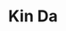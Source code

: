 ---
layout: place
title: "Kin Da"
permalink: /maryland/takoma-park/kin-da.html
stateAbbr: MD
stateName: Maryland
cityName: Takoma Park
seo:
  name: "Kin Da"
  type: Restaurant
  links: https://www.kindatakoma.com/
description: "Green walls & soft lighting set the scene at this storefront serving sushi, curries & Thai fare. Looking for sushi in Takoma Park, Maryland? Check out Kin Da..."
place_id: ChIJm4T1wYLIt4kRw8bZTo22tqs
photos:
  - name: >-
      places/ChIJm4T1wYLIt4kRw8bZTo22tqs/photos/AeeoHcKz3GyYBTw49lxIAj9Sk4HlmBUHWZIq7J9LpQsXdiPxwiLN7v3W2BajAr5Ag1oe05uxDLvmKWaVl10POIWH_qxNWRPDAeWYYBjUFOfZH4CVm2s_w9RBNoiw9Z9o9JjocBj4nLmTiqEokdZDVbhnJA_7TPixqOEmqQloG9fgMB5xwHLqTxTp3shmmjo_D-lYZ86_CsIgo_-gquMY4GFf1Nii8TJonVKLaeAR4hQ--li8KuNtI3lO4nCj0jds6-xiCbkjf2AaRM6UMw-RRMvCDx5r2J0oJ5gdVnjjVMBPa0jBeg
    widthPx: 3024
    heightPx: 4032
    authorAttributions:
      - displayName: Kin Da
        uri: https://maps.google.com/maps/contrib/116870618617682196128
        photoUri: >-
          https://lh3.googleusercontent.com/a-/ALV-UjXAJuOrrWzWPqKJIz8DEo_n-3up8njKqW2pxfuKfwOfp8-eWK5c=s100-p-k-no-mo
    flagContentUri: >-
      https://www.google.com/local/imagery/report/?cb_client=maps_api_places.places_api&image_key=!1e10!2sAF1QipPEaMhohoqSvs4kS62wVRtaVyLz1lf5wAH4I_y0&hl=en-US
    googleMapsUri: >-
      https://www.google.com/maps/place//data=!3m4!1e2!3m2!1sAF1QipPEaMhohoqSvs4kS62wVRtaVyLz1lf5wAH4I_y0!2e10!4m2!3m1!1s0x89b7c882c1f5849b:0xabb6b68d4ed9c6c3
  - name: >-
      places/ChIJm4T1wYLIt4kRw8bZTo22tqs/photos/AeeoHcKVmXmLq78Dm-zNWN_whw_Y8J9tbm87s5YVJdeGCw3tUkhcmRUTMtZ_3zdGk5M4y1voSX22CcXSYuPxQFMLsoWkCpca-cGT1A5InDLgfzyP0SvarqN6ehl3fKk_s461N-PwIlHE0T77Scr-qy16MX6zBgoFVUVUdgezOs5AUEpmn4DsZ_5JjhAVuIxAYeiLqbhSI3Lp5UkXZrV0OXwhMcWkQNhdcJ0Xc0VXOez8TM7NZDo-4dSH9ZX99SZen9cGq1C9UMlgsdnIDOHCfbxkMlxf6XgRrOGjdutGzP8pZU9mng
    widthPx: 2992
    heightPx: 2992
    authorAttributions:
      - displayName: Kin Da
        uri: https://maps.google.com/maps/contrib/116870618617682196128
        photoUri: >-
          https://lh3.googleusercontent.com/a-/ALV-UjXAJuOrrWzWPqKJIz8DEo_n-3up8njKqW2pxfuKfwOfp8-eWK5c=s100-p-k-no-mo
    flagContentUri: >-
      https://www.google.com/local/imagery/report/?cb_client=maps_api_places.places_api&image_key=!1e10!2sAF1QipN9j0K5_NoyzeiHLE7PK-CNko5jAhdSykUHbMNP&hl=en-US
    googleMapsUri: >-
      https://www.google.com/maps/place//data=!3m4!1e2!3m2!1sAF1QipN9j0K5_NoyzeiHLE7PK-CNko5jAhdSykUHbMNP!2e10!4m2!3m1!1s0x89b7c882c1f5849b:0xabb6b68d4ed9c6c3
  - name: >-
      places/ChIJm4T1wYLIt4kRw8bZTo22tqs/photos/AeeoHcKonJMhaQ6PyuNnQZJ7ts7ztKRIF9OKHa5V-gaeDNSbZBDq411MJWxcVbwVY-yLkEH3S57PUwW_-SRwSQRwSNeJ87QP143Uww3EiEIkpEK65kw3JhTSwmD8pxq-upXWp4hKVeZWqdYaj7fc3MyrmfFuhII4x5kkOeO0veO8Duv2eDZgxSOO5-dg6AM4d4-YeKYXog4v8v9mGKKacSrnTu6Gnv7Y1KZEN-TBjkZzERgKPIW9dTLLHr_whBl77Fs4tyVgkZbUeYDe4j3SA0zZU371LMZBgcTgty1uDEXXTm1UJg
    widthPx: 3000
    heightPx: 4000
    authorAttributions:
      - displayName: Kin Da
        uri: https://maps.google.com/maps/contrib/116870618617682196128
        photoUri: >-
          https://lh3.googleusercontent.com/a-/ALV-UjXAJuOrrWzWPqKJIz8DEo_n-3up8njKqW2pxfuKfwOfp8-eWK5c=s100-p-k-no-mo
    flagContentUri: >-
      https://www.google.com/local/imagery/report/?cb_client=maps_api_places.places_api&image_key=!1e10!2sAF1QipOxa3D9aHEC7Ua_bi03LhZFKbzmzui4yprsLANU&hl=en-US
    googleMapsUri: >-
      https://www.google.com/maps/place//data=!3m4!1e2!3m2!1sAF1QipOxa3D9aHEC7Ua_bi03LhZFKbzmzui4yprsLANU!2e10!4m2!3m1!1s0x89b7c882c1f5849b:0xabb6b68d4ed9c6c3
  - name: >-
      places/ChIJm4T1wYLIt4kRw8bZTo22tqs/photos/AeeoHcLHfXZikspK9EQMrtjNQOAe4l9jDVrzuibtc1NZeiHXoP3fOkTNH7ZYPw1gRRKGvKjS3YTfaht-_c-4h-OJTgLVLgSqXur2ptSWMoJo_3ME82nVhywGa5iMToII9SLLu_pZU7HyR7REluMUoD-PTGJLAQIp6DvCMAMULp5NC5lcfBvXCIJrxBJSHKVQ-7gZBPrHFutm1Ouu3dxXLCD-J0nseLGZbQEzP_-9Hbcvw7qEanUndEe75DB7AwW-7IXAk72K-cSJTLfhcLoGFOIDRU14Nvwsr-ZVE2qET2tx7raGqw
    widthPx: 2992
    heightPx: 2992
    authorAttributions:
      - displayName: Kin Da
        uri: https://maps.google.com/maps/contrib/116870618617682196128
        photoUri: >-
          https://lh3.googleusercontent.com/a-/ALV-UjXAJuOrrWzWPqKJIz8DEo_n-3up8njKqW2pxfuKfwOfp8-eWK5c=s100-p-k-no-mo
    flagContentUri: >-
      https://www.google.com/local/imagery/report/?cb_client=maps_api_places.places_api&image_key=!1e10!2sAF1QipP-RJHm4t8kAyzuv7qCCt8hXLF7td35sWJLeGAg&hl=en-US
    googleMapsUri: >-
      https://www.google.com/maps/place//data=!3m4!1e2!3m2!1sAF1QipP-RJHm4t8kAyzuv7qCCt8hXLF7td35sWJLeGAg!2e10!4m2!3m1!1s0x89b7c882c1f5849b:0xabb6b68d4ed9c6c3
  - name: >-
      places/ChIJm4T1wYLIt4kRw8bZTo22tqs/photos/AeeoHcKdtC1WTBusnkQwaPff-JwZ3gjnQA5-IrcZg0rY6SZSORJz5gEgjfblGVTWKhF8AbZpJ3K43-mwZs264sanHLvg9YOYJlA7pJNaVQzlq4n4fqsY6LT6eBcYqmwQax0goOiFAAXacV4S-pzx50YKzLi4PpOSLa3AVvfk4Sb0-CEMMyR69xvibOS4SOsj913WksE64JnZBsDZKlJjMRQcxl3npjyR53b6PpokRcx0vto98lGnMsjTjefxfDDkzal5BgBS12OzIhCouno4FrdobiWdZEWpWN-l-aHH7havHyK34w
    widthPx: 3000
    heightPx: 4000
    authorAttributions:
      - displayName: Kin Da
        uri: https://maps.google.com/maps/contrib/116870618617682196128
        photoUri: >-
          https://lh3.googleusercontent.com/a-/ALV-UjXAJuOrrWzWPqKJIz8DEo_n-3up8njKqW2pxfuKfwOfp8-eWK5c=s100-p-k-no-mo
    flagContentUri: >-
      https://www.google.com/local/imagery/report/?cb_client=maps_api_places.places_api&image_key=!1e10!2sAF1QipNHweUfOBTaO9Azk79dCo5NjsnzNd3Vv19IPI5b&hl=en-US
    googleMapsUri: >-
      https://www.google.com/maps/place//data=!3m4!1e2!3m2!1sAF1QipNHweUfOBTaO9Azk79dCo5NjsnzNd3Vv19IPI5b!2e10!4m2!3m1!1s0x89b7c882c1f5849b:0xabb6b68d4ed9c6c3
  - name: >-
      places/ChIJm4T1wYLIt4kRw8bZTo22tqs/photos/AeeoHcJDt_nmkihPf0AesEJZpOLCXe7OdSkQ_Z5frX95Fg7fidUVelZuzBnVhrXDG8mDjFdiUdcPETQxQylIkIJORhgtFD84ROMVt0rEAU_wx3ZZqPTrLszIGDEnRq7f02afnxwoanwbxObhuI6qyF65xGdzGMGleIt1D8LuEUd5QnqkeLPmqxeMc59Rf9YlyRetILR11WLrQEOIE-IDQvquzV1fMU4oBy4GQ-LiJMlrNI7kjuuOIiClyJVHsj99bCVY7lA4-xiMIV_rJy4zdQAGT6G043lkyIOWVSO2zhJ4zDsWyij6WNgVQEdgBcIYPDHn3OnnZqsyhB_dvsiTk9-ryB7osYoqoavLPZUv-7sueCRgmS95tQefxdQ77EigkZCb_ucl6xPrSUhd0Mm14xHUDoR9lj-QYFL1pjUzMle1PEOzqHod
    widthPx: 2992
    heightPx: 2992
    authorAttributions:
      - displayName: Chanpen Tee
        uri: https://maps.google.com/maps/contrib/108365194098136549861
        photoUri: >-
          https://lh3.googleusercontent.com/a-/ALV-UjVAOwJigrFy3FOmvdnR117Zd3FQCS0GxECROzUSTt_P503KqCjMow=s100-p-k-no-mo
    flagContentUri: >-
      https://www.google.com/local/imagery/report/?cb_client=maps_api_places.places_api&image_key=!1e10!2sCIHM0ogKEICAgID3io6LjwE&hl=en-US
    googleMapsUri: >-
      https://www.google.com/maps/place//data=!3m4!1e2!3m2!1sCIHM0ogKEICAgID3io6LjwE!2e10!4m2!3m1!1s0x89b7c882c1f5849b:0xabb6b68d4ed9c6c3
  - name: >-
      places/ChIJm4T1wYLIt4kRw8bZTo22tqs/photos/AeeoHcLYciTNnFwi9s_j0dk0Na_tF3UdccnNaKmFXIgm7gkx_Q11jmcLTmd6e9MapHu7Eq9DBV8_Kl_wy77Y0CEn5qtpznwdC6_U3QTBxhvbGBJm9l8J84BDhXAYJT8ryTp0CC803xlRbIalJ22uvIF_Sfu46kjHvScGGFeCepexHl3GWT8kBNUqfUi4JUABNaCiAcLwUmmWAb8FMNi4o2rBgUeDAnbQRSZlGUc30pcHuvtGLdxCjmbugfhcHy6GVP85UXLFOwQtGWMUx6WESw0gEPYhJXr0BQ6L0WCGy4Bp2Dq1gw
    widthPx: 2992
    heightPx: 2992
    authorAttributions:
      - displayName: Kin Da
        uri: https://maps.google.com/maps/contrib/116870618617682196128
        photoUri: >-
          https://lh3.googleusercontent.com/a-/ALV-UjXAJuOrrWzWPqKJIz8DEo_n-3up8njKqW2pxfuKfwOfp8-eWK5c=s100-p-k-no-mo
    flagContentUri: >-
      https://www.google.com/local/imagery/report/?cb_client=maps_api_places.places_api&image_key=!1e10!2sAF1QipOHXKSlHW1NRJ0dDZY-BmyVzTcQoTZaxwjFf-de&hl=en-US
    googleMapsUri: >-
      https://www.google.com/maps/place//data=!3m4!1e2!3m2!1sAF1QipOHXKSlHW1NRJ0dDZY-BmyVzTcQoTZaxwjFf-de!2e10!4m2!3m1!1s0x89b7c882c1f5849b:0xabb6b68d4ed9c6c3
  - name: >-
      places/ChIJm4T1wYLIt4kRw8bZTo22tqs/photos/AeeoHcL9Zqe3YEnDIAV4lellQlqlQlrQWwSv2Jyvs5xCBae3K085NpmSnWpnSbLlb3PU-SopoRiNZLD_26NIQq1ZLBbbhqKdgGDXXIwoG4F_rGvX4X_pwKQHB7M0IyJSSok3br9LZjn9ido8b47LVdEFUrt6yQHHY-dOCaeeaa92_gfgAWkbpNXy5KrtYAP-78hMRRP7B7kPFfUWSLsUEs7vveDmyjBXZBsVICv2QWJ0Cpa9dvghxlNwWry6B2mvHi_ZxqU3YBxLe5KN13WCWco44XzeyZ9eGmfGHsCyS9Su5W_amA
    widthPx: 2992
    heightPx: 2992
    authorAttributions:
      - displayName: Kin Da
        uri: https://maps.google.com/maps/contrib/116870618617682196128
        photoUri: >-
          https://lh3.googleusercontent.com/a-/ALV-UjXAJuOrrWzWPqKJIz8DEo_n-3up8njKqW2pxfuKfwOfp8-eWK5c=s100-p-k-no-mo
    flagContentUri: >-
      https://www.google.com/local/imagery/report/?cb_client=maps_api_places.places_api&image_key=!1e10!2sAF1QipMDBX0G1IN7dR5A_-Tl8xOzzS_SfyclS-ngVQpQ&hl=en-US
    googleMapsUri: >-
      https://www.google.com/maps/place//data=!3m4!1e2!3m2!1sAF1QipMDBX0G1IN7dR5A_-Tl8xOzzS_SfyclS-ngVQpQ!2e10!4m2!3m1!1s0x89b7c882c1f5849b:0xabb6b68d4ed9c6c3
  - name: >-
      places/ChIJm4T1wYLIt4kRw8bZTo22tqs/photos/AeeoHcIW3u7PSKEWl5k7MvyQ7ASFdCvc3TW_7lSnA0W1GHdH8OnJ4myyzmZ-pIV8fKxT9-7NzPbvsyGPIBadS3Vlz2plqL4m8vYHYPyuZG23Q3kl2wgsQkuvw-xU81kg0eaP6PfPXcO0h31gyg9f8DDELeJxvnE0V0QJKaY6WbUDQKXEnM0AJu-DgxgCZ072TZK5XuOZX5funpNsSfNYrCKhPTiAoQ-WRw47takeVBk6j-6BBR1L7vBdSAyJQuZBscEX7cCrisB13hJaksiAR7d4IFaC7p4xys-sXyCLFI05RhLCkA
    widthPx: 2992
    heightPx: 2992
    authorAttributions:
      - displayName: Kin Da
        uri: https://maps.google.com/maps/contrib/116870618617682196128
        photoUri: >-
          https://lh3.googleusercontent.com/a-/ALV-UjXAJuOrrWzWPqKJIz8DEo_n-3up8njKqW2pxfuKfwOfp8-eWK5c=s100-p-k-no-mo
    flagContentUri: >-
      https://www.google.com/local/imagery/report/?cb_client=maps_api_places.places_api&image_key=!1e10!2sAF1QipMRXU3zr9e2Dc5FTuYHqYHW_me5C6JoBCSYgFG4&hl=en-US
    googleMapsUri: >-
      https://www.google.com/maps/place//data=!3m4!1e2!3m2!1sAF1QipMRXU3zr9e2Dc5FTuYHqYHW_me5C6JoBCSYgFG4!2e10!4m2!3m1!1s0x89b7c882c1f5849b:0xabb6b68d4ed9c6c3
  - name: >-
      places/ChIJm4T1wYLIt4kRw8bZTo22tqs/photos/AeeoHcKR5GkTrv4wrG0d_nNDkgJkrG2LkGZtBwYz3z_RsXy0T467Ci0TIy5PZ_j_2AfZje-JyysQvLPnjdxmRjFXTLtboYERaomx-VFXOkaN6Lwq903X1dlH9qa7SB-r_WClcuIIU0otlDGBGXXuIys4S93wridJx0D4eqHD-5josw0iOnIA6YwISTpKwKb4DixKzY2nMpRZHaem4eFn3RyfZBv8-43nbiw3gK2FYE-8VgbyOJ50gpd1iY3nH2OpRZe3270Eh0fUrKA2EA-Gr6rpabVp9PS3eSxc9Q6DNWM1IzLpCJmZStNEkLGByQw5hLt4D4ew9rbq4affqKUalBVPNu81v7nn9INGSr4S3n5P4hK4HuxFwFTHyQPl6oxPFhTaGI4qO9EuZgpIwURBVCVNA_9pW7Avuz1sZoK8B2HnZcWvdbDw
    widthPx: 2992
    heightPx: 2992
    authorAttributions:
      - displayName: Chanpen Tee
        uri: https://maps.google.com/maps/contrib/108365194098136549861
        photoUri: >-
          https://lh3.googleusercontent.com/a-/ALV-UjVAOwJigrFy3FOmvdnR117Zd3FQCS0GxECROzUSTt_P503KqCjMow=s100-p-k-no-mo
    flagContentUri: >-
      https://www.google.com/local/imagery/report/?cb_client=maps_api_places.places_api&image_key=!1e10!2sCIHM0ogKEICAgIC7qtD1uwE&hl=en-US
    googleMapsUri: >-
      https://www.google.com/maps/place//data=!3m4!1e2!3m2!1sCIHM0ogKEICAgIC7qtD1uwE!2e10!4m2!3m1!1s0x89b7c882c1f5849b:0xabb6b68d4ed9c6c3
address: 6923 Laurel Ave, Takoma Park, MD 20912, USA
street: 6923 Laurel Ave
city: Takoma Park
state: MD
zip: '20912'
country: USA
neighborhood: null
latitude: '38.974236'
longitude: '-77.012162'
accessibility_options:
  wheelchairAccessibleParking: true
  wheelchairAccessibleEntrance: true
  wheelchairAccessibleRestroom: true
  wheelchairAccessibleSeating: true
business_status: OPERATIONAL
name: Kin Da
google_maps_links:
  directionsUri: >-
    https://www.google.com/maps/dir//''/data=!4m7!4m6!1m1!4e2!1m2!1m1!1s0x89b7c882c1f5849b:0xabb6b68d4ed9c6c3!3e0
  placeUri: https://maps.google.com/?cid=12373277744276555459
  writeAReviewUri: >-
    https://www.google.com/maps/place//data=!4m3!3m2!1s0x89b7c882c1f5849b:0xabb6b68d4ed9c6c3!12e1
  reviewsUri: >-
    https://www.google.com/maps/place//data=!4m4!3m3!1s0x89b7c882c1f5849b:0xabb6b68d4ed9c6c3!9m1!1b1
  photosUri: >-
    https://www.google.com/maps/place//data=!4m3!3m2!1s0x89b7c882c1f5849b:0xabb6b68d4ed9c6c3!10e5
primary_type: Thai Restaurant
opening_hours:
  regular: null
  current: null
secondary_opening_hours:
  regular:
    weekdayDescriptions: null
    type: null
  current:
    weekdayDescriptions: null
    type: null
phone: (240) 582-5122
price_level: PRICE_LEVEL_MODERATE
price_range: $10 &ndash; $20
rating: '4.5'
rating_count: 569
website: https://www.kindatakoma.com/
reviews:
  - name: >-
      places/ChIJm4T1wYLIt4kRw8bZTo22tqs/reviews/ChdDSUhNMG9nS0VJQ0FnSURfbGU2NnZRRRAB
    relativePublishTimeDescription: 2 months ago
    rating: 5
    text:
      text: >-
        Clean restaurant with friendly service and very reasonable prices. Was
        able to try a wide assortment of dishes, which were all very tasty and
        flavorful.


        My favorite was the Pad Thai which had the signature salty, umami taste
        from the fish sauce. I think it's one of the best I've had in the area
        so I would definitely recommend that. The papaya salad was very
        refreshing and I especially liked the spicy sauce from the Prik King.


        My first time trying the mango sticky rice dessert. Despite mangos not
        being in season, I thought it was a great combination of flavors and
        never had anything quite like it.


        Overall, I think the food was very much worth the price and I will be
        back if in the area. Recommend!
      languageCode: en
    originalText:
      text: >-
        Clean restaurant with friendly service and very reasonable prices. Was
        able to try a wide assortment of dishes, which were all very tasty and
        flavorful.


        My favorite was the Pad Thai which had the signature salty, umami taste
        from the fish sauce. I think it's one of the best I've had in the area
        so I would definitely recommend that. The papaya salad was very
        refreshing and I especially liked the spicy sauce from the Prik King.


        My first time trying the mango sticky rice dessert. Despite mangos not
        being in season, I thought it was a great combination of flavors and
        never had anything quite like it.


        Overall, I think the food was very much worth the price and I will be
        back if in the area. Recommend!
      languageCode: en
    authorAttribution:
      displayName: Yiran Liu
      uri: https://www.google.com/maps/contrib/109423758914819953526/reviews
      photoUri: >-
        https://lh3.googleusercontent.com/a/ACg8ocIRgP7C0U6syl_3v5IBFIcPhpbOvzXePdcgLKkRJjbviGiTTA=s128-c0x00000000-cc-rp-mo-ba6
    publishTime: '2025-01-25T21:06:01.793773Z'
    flagContentUri: >-
      https://www.google.com/local/review/rap/report?postId=ChdDSUhNMG9nS0VJQ0FnSURfbGU2NnZRRRAB&d=17924085&t=1
    googleMapsUri: >-
      https://www.google.com/maps/reviews/data=!4m6!14m5!1m4!2m3!1sChdDSUhNMG9nS0VJQ0FnSURfbGU2NnZRRRAB!2m1!1s0x89b7c882c1f5849b:0xabb6b68d4ed9c6c3
  - name: >-
      places/ChIJm4T1wYLIt4kRw8bZTo22tqs/reviews/ChZDSUhNMG9nS0VJQ0FnTURJdEl6emVBEAE
    relativePublishTimeDescription: in the last week
    rating: 5
    text:
      text: >-
        Delicious Drunken Noodles! The Pineapple Fried Rice was also delicious
        and flavorful. Service was great and attentive!
      languageCode: en
    originalText:
      text: >-
        Delicious Drunken Noodles! The Pineapple Fried Rice was also delicious
        and flavorful. Service was great and attentive!
      languageCode: en
    authorAttribution:
      displayName: Kristina
      uri: https://www.google.com/maps/contrib/103463245499881806853/reviews
      photoUri: >-
        https://lh3.googleusercontent.com/a-/ALV-UjXCj8yyAI1Py8NbI_lXAd15dtAS0UYpojTDLaIJiqfSgskRqefR=s128-c0x00000000-cc-rp-mo-ba2
    publishTime: '2025-04-07T14:32:43.558897Z'
    flagContentUri: >-
      https://www.google.com/local/review/rap/report?postId=ChZDSUhNMG9nS0VJQ0FnTURJdEl6emVBEAE&d=17924085&t=1
    googleMapsUri: >-
      https://www.google.com/maps/reviews/data=!4m6!14m5!1m4!2m3!1sChZDSUhNMG9nS0VJQ0FnTURJdEl6emVBEAE!2m1!1s0x89b7c882c1f5849b:0xabb6b68d4ed9c6c3
  - name: >-
      places/ChIJm4T1wYLIt4kRw8bZTo22tqs/reviews/ChdDSUhNMG9nS0VJQ0FnSURQcTg3bGt3RRAB
    relativePublishTimeDescription: 4 months ago
    rating: 1
    text:
      text: >-
        Ordered Basil Fried Rice, Drunken Noodles and Tom kha soup and
        completely disappointed with the quality. The fried rice was bland,
        lacking the rich flavor and seasoning that should make it a standout
        dish. It tasted like plain, overcooked rice with a few scattered veggies
        and bits of protein that barely added anything to the dish. As for the
        drunken noodles, they were a soggy mess, with noodles clumped together
        and an overly sweet sauce that masked any depth of flavor. The portion
        size was also smaller than expected for the price, making the meal feel
        even more underwhelming. If you’re looking for quality Thai food, I
        suggest going elsewhere.
      languageCode: en
    originalText:
      text: >-
        Ordered Basil Fried Rice, Drunken Noodles and Tom kha soup and
        completely disappointed with the quality. The fried rice was bland,
        lacking the rich flavor and seasoning that should make it a standout
        dish. It tasted like plain, overcooked rice with a few scattered veggies
        and bits of protein that barely added anything to the dish. As for the
        drunken noodles, they were a soggy mess, with noodles clumped together
        and an overly sweet sauce that masked any depth of flavor. The portion
        size was also smaller than expected for the price, making the meal feel
        even more underwhelming. If you’re looking for quality Thai food, I
        suggest going elsewhere.
      languageCode: en
    authorAttribution:
      displayName: Romit Ghosh
      uri: https://www.google.com/maps/contrib/112763670087132189478/reviews
      photoUri: >-
        https://lh3.googleusercontent.com/a-/ALV-UjUJ7j9Bu_mvmD2-2P41FsFHIXcYArNHtGAp1zge05I72Me5E53x=s128-c0x00000000-cc-rp-mo
    publishTime: '2024-12-05T16:51:42.264161Z'
    flagContentUri: >-
      https://www.google.com/local/review/rap/report?postId=ChdDSUhNMG9nS0VJQ0FnSURQcTg3bGt3RRAB&d=17924085&t=1
    googleMapsUri: >-
      https://www.google.com/maps/reviews/data=!4m6!14m5!1m4!2m3!1sChdDSUhNMG9nS0VJQ0FnSURQcTg3bGt3RRAB!2m1!1s0x89b7c882c1f5849b:0xabb6b68d4ed9c6c3
  - name: >-
      places/ChIJm4T1wYLIt4kRw8bZTo22tqs/reviews/ChdDSUhNMG9nS0VJQ0FnSUREc2RyQ3lRRRAB
    relativePublishTimeDescription: a year ago
    rating: 1
    text:
      text: >-
        Ordered delivery via Caviar and it came quickly. Both of my sushi rolls
        were disgusting. The rice was mushy and smeared with fingetprints. The
        avocado was brown and extremely soft. The fish was warm and stringy. Two
        of the yellowtail roll pieces had no fish. I still tried it and ate one
        piece of each before giving up. It was really gross. I used to love this
        place. I honestly don’t know how someone would think this is acceptable
        food to serve someone.
      languageCode: en
    originalText:
      text: >-
        Ordered delivery via Caviar and it came quickly. Both of my sushi rolls
        were disgusting. The rice was mushy and smeared with fingetprints. The
        avocado was brown and extremely soft. The fish was warm and stringy. Two
        of the yellowtail roll pieces had no fish. I still tried it and ate one
        piece of each before giving up. It was really gross. I used to love this
        place. I honestly don’t know how someone would think this is acceptable
        food to serve someone.
      languageCode: en
    authorAttribution:
      displayName: D S
      uri: https://www.google.com/maps/contrib/115357729416062854858/reviews
      photoUri: >-
        https://lh3.googleusercontent.com/a/ACg8ocIg4tF6ig100A31qrjC5ED2qUCQ6A_OvMM8SzdFnTMr4oTJ2j0=s128-c0x00000000-cc-rp-mo
    publishTime: '2024-04-11T00:50:50.761987Z'
    flagContentUri: >-
      https://www.google.com/local/review/rap/report?postId=ChdDSUhNMG9nS0VJQ0FnSUREc2RyQ3lRRRAB&d=17924085&t=1
    googleMapsUri: >-
      https://www.google.com/maps/reviews/data=!4m6!14m5!1m4!2m3!1sChdDSUhNMG9nS0VJQ0FnSUREc2RyQ3lRRRAB!2m1!1s0x89b7c882c1f5849b:0xabb6b68d4ed9c6c3
  - name: >-
      places/ChIJm4T1wYLIt4kRw8bZTo22tqs/reviews/ChdDSUhNMG9nS0VJQ0FnTUNJM2VHSnNBRRAB
    relativePublishTimeDescription: a week ago
    rating: 5
    text:
      text: >-
        I am Bill Yee Thai. Huge lover and purveyor of the Thai cuisine. I have
        dined at over 260 Thais in the DMV. I live only blocks now from this
        location. I love! Love it! I do enjoy sushi but have yet to try but
        will. The Thai alone is beyond fresh and elite in my opinion. This is a
        well run tight business with many happy returning customers I notice.
        Prik khing is my fave and it never lets me down. Sawatdee ka!!!!!
      languageCode: en
    originalText:
      text: >-
        I am Bill Yee Thai. Huge lover and purveyor of the Thai cuisine. I have
        dined at over 260 Thais in the DMV. I live only blocks now from this
        location. I love! Love it! I do enjoy sushi but have yet to try but
        will. The Thai alone is beyond fresh and elite in my opinion. This is a
        well run tight business with many happy returning customers I notice.
        Prik khing is my fave and it never lets me down. Sawatdee ka!!!!!
      languageCode: en
    authorAttribution:
      displayName: William Pendzuk
      uri: https://www.google.com/maps/contrib/115810116111926445597/reviews
      photoUri: >-
        https://lh3.googleusercontent.com/a/ACg8ocIozoyf0y2vM5xE0h9tsiSdCRtCvxNGOy4KTDF-uuUXcmvVWw=s128-c0x00000000-cc-rp-mo-ba2
    publishTime: '2025-04-04T04:07:17.381513Z'
    flagContentUri: >-
      https://www.google.com/local/review/rap/report?postId=ChdDSUhNMG9nS0VJQ0FnTUNJM2VHSnNBRRAB&d=17924085&t=1
    googleMapsUri: >-
      https://www.google.com/maps/reviews/data=!4m6!14m5!1m4!2m3!1sChdDSUhNMG9nS0VJQ0FnTUNJM2VHSnNBRRAB!2m1!1s0x89b7c882c1f5849b:0xabb6b68d4ed9c6c3
parking_options:
  paidParkingLot: true
  paidStreetParking: true
  valetParking: false
payment_options:
  acceptsCreditCards: true
  acceptsDebitCards: true
  acceptsCashOnly: false
  acceptsNfc: true
allow_dogs: null
curbside_pickup: null
delivery: true
dine_in: true
good_for_children: true
good_for_groups: true
good_for_sports: false
live_music: false
menu_for_children: false
outdoor_seating: true
reservable: false
restroom: true
serves_beer: true
serves_breakfast: false
serves_brunch: false
serves_cocktails: null
serves_coffee: true
serves_dinner: true
serves_dessert: true
serves_lunch: true
serves_vegetarian_food: true
serves_wine: true
takeout: true
summary: >-
  Green walls & soft lighting set the scene at this storefront serving sushi,
  curries & Thai fare.

---